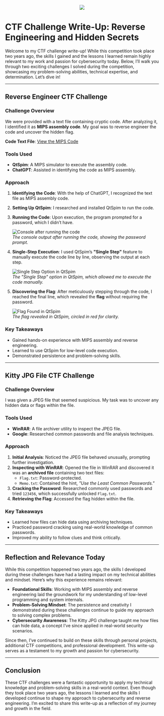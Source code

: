 <p align="center">
<img src="https://dots.neit.edu/cybercenter/wp-content/uploads/sites/42/2021/11/Capto_Capture-2021-11-19_01-41-20_PM.png"/>
</p>

# CTF Challenge Write-Up: Reverse Engineering and Hidden Secrets

Welcome to my CTF challenge write-up! While this competition took place two years ago, the skills I gained and the lessons I learned remain highly relevant to my work and passion for cybersecurity today. Below, I’ll walk you through two exciting challenges I solved during the competition, showcasing my problem-solving abilities, technical expertise, and determination. Let’s dive in!

---

## **Reverse Engineer CTF Challenge**

### **Challenge Overview**
We were provided with a text file containing cryptic code. After analyzing it, I identified it as **MIPS assembly code**. My goal was to reverse engineer the code and uncover the hidden flag.

**Code Text File**: [View the MIPS Code](https://textdoc.co/3CNVQpb4xeUk1o0D)

### **Tools Used**
- **QtSpim**: A MIPS simulator to execute the assembly code.
- **ChatGPT**: Assisted in identifying the code as MIPS assembly.

### **Approach**
1. **Identifying the Code**: With the help of ChatGPT, I recognized the text file as MIPS assembly code.
2. **Setting Up QtSpim**: I researched and installed QtSpim to run the code.
3. **Running the Code**: Upon execution, the program prompted for a password, which I didn’t have.

   ![Console after running the code](https://i.imgur.com/DN98nNw.png)  
   *The console output after running the code, showing the password prompt.*

4. **Single-Step Execution**: I used QtSpim’s **"Single Step"** feature to manually execute the code line by line, observing the output at each step.

   ![Single Step Option in QtSpim](https://i.imgur.com/K2hMGDK.png)  
   *The "Single Step" option in QtSpim, which allowed me to execute the code manually.*

5. **Discovering the Flag**: After meticulously stepping through the code, I reached the final line, which revealed the **flag** without requiring the password.

   ![Flag Found in QtSpim](https://i.imgur.com/h6S405c.jpeg)  
   *The flag revealed in QtSpim, circled in red for clarity.*

### **Key Takeaways**
- Gained hands-on experience with MIPS assembly and reverse engineering.
- Learned to use QtSpim for low-level code execution.
- Demonstrated persistence and problem-solving skills.

---

## **Kitty JPG File CTF Challenge**

### **Challenge Overview**
I was given a JPEG file that seemed suspicious. My task was to uncover any hidden data or flags within the file.

### **Tools Used**
- **WinRAR**: A file archiver utility to inspect the JPEG file.
- **Google**: Researched common passwords and file analysis techniques.

### **Approach**
1. **Initial Analysis**: Noticed the JPEG file behaved unusually, prompting further investigation.
2. **Inspecting with WinRAR**: Opened the file in WinRAR and discovered it was an **archived file** containing two text files:
   - `Flag.txt`: Password-protected.
   - `Memo.txt`: Contained the hint, *"Use the Least Common Passwords."*
3. **Cracking the Password**: Researched commonly used passwords and tried `123456`, which successfully unlocked `Flag.txt`.
4. **Retrieving the Flag**: Accessed the flag hidden within the file.

### **Key Takeaways**
- Learned how files can hide data using archiving techniques.
- Practiced password cracking using real-world knowledge of common passwords.
- Improved my ability to follow clues and think critically.

---

## **Reflection and Relevance Today**

While this competition happened two years ago, the skills I developed during these challenges have had a lasting impact on my technical abilities and mindset. Here’s why this experience remains relevant:

- **Foundational Skills**: Working with MIPS assembly and reverse engineering laid the groundwork for my understanding of low-level programming and system internals.
- **Problem-Solving Mindset**: The persistence and creativity I demonstrated during these challenges continue to guide my approach to solving complex problems.
- **Cybersecurity Awareness**: The Kitty JPG challenge taught me how files can hide data, a concept I’ve since applied in real-world security scenarios.

Since then, I’ve continued to build on these skills through personal projects, additional CTF competitions, and professional development. This write-up serves as a testament to my growth and passion for cybersecurity.

---

## **Conclusion**

These CTF challenges were a fantastic opportunity to apply my technical knowledge and problem-solving skills in a real-world context. Even though they took place two years ago, the lessons I learned and the skills I developed continue to shape my approach to cybersecurity and reverse engineering. I’m excited to share this write-up as a reflection of my journey and growth in the field.

